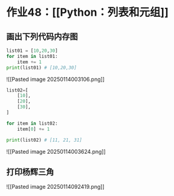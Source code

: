# 作业48：[[Python：列表和元组]]

## 画出下列代码内存图

```python
list01 = [10,20,30]
for item in list01:
	item += 1
print(list01) # [10,20,30]
```

![[Pasted image 20250114003106.png]]

```python
list02=[
	[10],
	[20],
	[30],
]

for item in list02:
	item[0] += 1

print(list02) # [11, 21, 31]
```

![[Pasted image 20250114003624.png]]

## 打印杨辉三角

![[Pasted image 20250114092419.png]]


